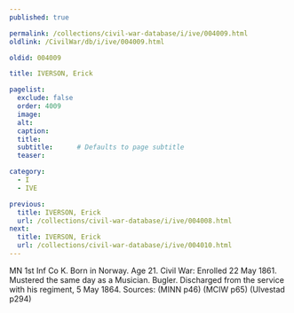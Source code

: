 ```yaml
---
published: true

permalink: /collections/civil-war-database/i/ive/004009.html
oldlink: /CivilWar/db/i/ive/004009.html

oldid: 004009

title: IVERSON, Erick

pagelist:
  exclude: false
  order: 4009
  image: 
  alt:
  caption:
  title:
  subtitle:      # Defaults to page subtitle
  teaser:

category: 
  - I 
  - IVE

previous:
  title: IVERSON, Erick
  url: /collections/civil-war-database/i/ive/004008.html  
next:
  title: IVERSON, Erick
  url: /collections/civil-war-database/i/ive/004010.html   
---
```

MN 1st Inf Co K. Born in Norway. Age 21. Civil War: Enrolled 22 May 1861. Mustered the same day as a Musician. Bugler. Discharged from the service with his regiment, 5 May 1864. Sources: (MINN p46) (MCIW p65) (Ulvestad p294)